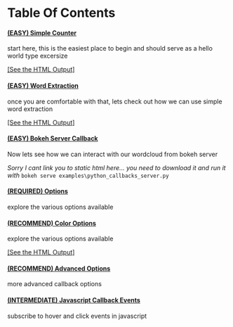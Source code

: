 # Table Of Contents

#### [(EASY) Simple Counter](/examples/simple_counts_static_html.py)
start here, this is the easiest place to begin and should serve as a hello world type excersize

[[See the HTML Output]](https://joranbeasley.github.io/bokeh_wordcloud2/examples/simple_counts_static_html.html)

#### [(EASY) Word Extraction](/examples/extract_words_static_html.py)
once you are comfortable with that, lets check out how we can use simple word extraction

[[See the HTML Output]](https://joranbeasley.github.io/bokeh_wordcloud2/examples/extract_words_static_html.html)

#### [(EASY) Bokeh Server Callback](/examples/python_callbacks_server.py)
Now lets see how we can interact with our wordcloud from bokeh server

*Sorry I cant link you to static html here... you need to download it and run it with* `bokeh serve examples\python_callbacks_server.py`
#### [(REQUIRED) Options](/examples/simple_options.py)
explore the various options available

#### [(RECOMMEND) Color Options](/examples/simple_options_colors.py)
explore the various options available

[[See the HTML Output]](https://joranbeasley.github.io/bokeh_wordcloud2/examples/simple_options_colors.html?)
#### [(RECOMMEND) Advanced Options](/examples/advanced_options.py)
more advanced callback options 

#### [(INTERMEDIATE) Javascript Callback Events](/examples/js_callbacks.py)
subscribe to hover and click events in javascript
